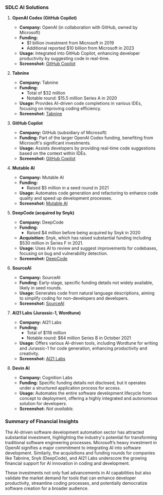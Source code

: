 
### SDLC AI Solutions 

1. **OpenAI Codex (GitHub Copilot)**
   - **Company:** OpenAI (in collaboration with GitHub, owned by Microsoft)
   - **Funding:**
     - $1 billion investment from Microsoft in 2019
     - Additional reported $10 billion from Microsoft in 2023
   - **Usage:** Integrated into GitHub Copilot, enhancing developer productivity by suggesting code in real-time.
   - **Screenshot:** [GitHub Copilot](https://github.com/features/copilot)

2. **Tabnine**
   - **Company:** Tabnine
   - **Funding:**
     - Total of $32 million
     - Notable round: $15.5 million Series A in 2020
   - **Usage:** Provides AI-driven code completions in various IDEs, focusing on improving coding efficiency.
   - **Screenshot:** [Tabnine](https://www.tabnine.com/)

3. **GitHub Copilot**
   - **Company:** GitHub (subsidiary of Microsoft)
   - **Funding:** Part of the larger OpenAI Codex funding, benefiting from Microsoft's significant investments.
   - **Usage:** Assists developers by providing real-time code suggestions based on the context within IDEs.
   - **Screenshot:** [GitHub Copilot](https://github.com/features/copilot)

4. **Mutable AI**
   - **Company:** Mutable AI
   - **Funding:**
     - Raised $5 million in a seed round in 2021
   - **Usage:** Automates code generation and refactoring to enhance code quality and speed up development processes.
   - **Screenshot:** [Mutable AI](https://mutable.io/)

5. **DeepCode (acquired by Snyk)**
   - **Company:** DeepCode
   - **Funding:**
     - Raised $4 million before being acquired by Snyk in 2020
   - **Acquisition:** Snyk, which has raised substantial funding including $530 million in Series F in 2021.
   - **Usage:** Uses AI to review and suggest improvements for codebases, focusing on bug and vulnerability detection.
   - **Screenshot:** [DeepCode](https://snyk.io/product/deepcode/)

6. **SourceAI**
   - **Company:** SourceAI
   - **Funding:** Early-stage, specific funding details not widely available, likely in seed rounds.
   - **Usage:** Generates code from natural language descriptions, aiming to simplify coding for non-developers and developers.
   - **Screenshot:** [SourceAI](https://www.sourceai.io/)

7. **AI21 Labs (Jurassic-1, Wordtune)**
   - **Company:** AI21 Labs
   - **Funding:**
     - Total of $118 million
     - Notable round: $64 million Series B in October 2021
   - **Usage:** Offers various AI-driven tools, including Wordtune for writing and Jurassic-1 for code generation, enhancing productivity and creativity.
   - **Screenshot:** [AI21 Labs](https://www.ai21.com/)

8. **Devin AI**
   - **Company:** Cognition Labs
   - **Funding:** Specific funding details not disclosed, but it operates under a structured application process for access.
   - **Usage:** Automates the entire software development lifecycle from concept to deployment, offering a highly integrated and autonomous solution for developers.
   - **Screenshot:** *Not available.*

### Summary of Financial Insights
The AI-driven software development automation sector has attracted substantial investment, highlighting the industry's potential for transforming traditional software engineering processes. Microsoft’s heavy investment in OpenAI signifies a major commitment to integrating AI into software development. Similarly, the acquisitions and funding rounds for companies like Tabnine, Snyk (DeepCode), and AI21 Labs underscore the growing financial support for AI innovation in coding and development.

These investments not only fuel advancements in AI capabilities but also validate the market demand for tools that can enhance developer productivity, streamline coding processes, and potentially democratize software creation for a broader audience.
